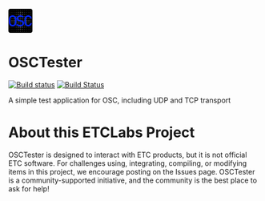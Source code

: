 ![OSCTester](./res/Icon48.png)
# OSCTester
[![Build status](https://ci.appveyor.com/api/projects/status/9lil6xmi9vq1lwnd?svg=true)](https://ci.appveyor.com/project/docsteer/osctester)
[![Build Status](https://travis-ci.org/ETCLabs/OSCTester.svg?branch=master)](https://travis-ci.org/ETCLabs/OSCTester)

A simple test application for OSC, including UDP and TCP transport

# About this ETCLabs Project
OSCTester is designed to interact with ETC products, but it is not official ETC software. For challenges using, integrating, compiling, or modifying items in this project, we encourage posting on the Issues page. OSCTester is a community-supported initiative, and the community is the best place to ask for help!

